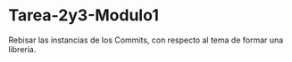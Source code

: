 # Tarea-2y3-Modulo1
Rebisar las instancias de los Commits, con respecto al tema de formar una libreria.
